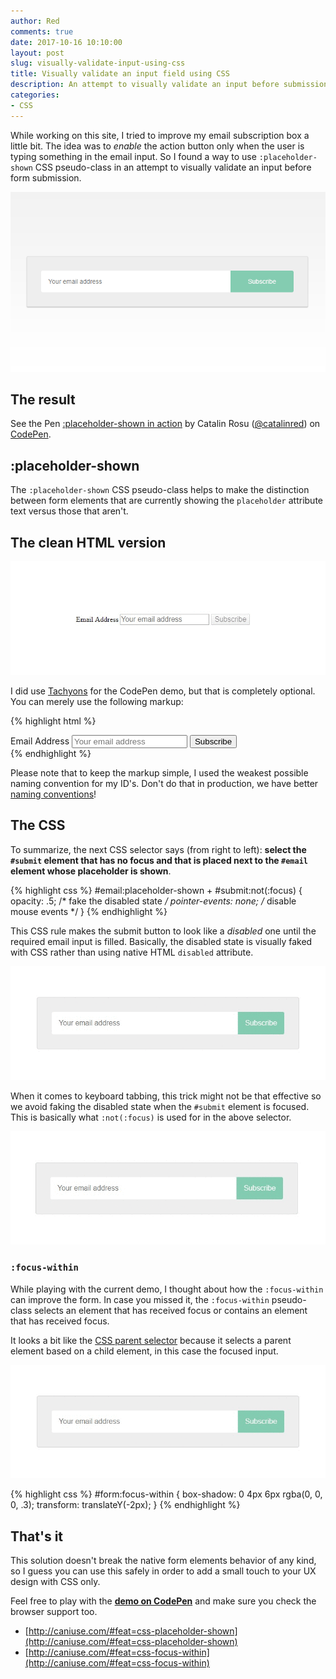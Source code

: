 ```yaml
---
author: Red
comments: true
date: 2017-10-16 10:10:00
layout: post
slug: visually-validate-input-using-css
title: Visually validate an input field using CSS
description: An attempt to visually validate an input before submission using nothing but few lines of CSS.
categories:
- CSS
---
```


While working on this site, I tried to improve my email subscription box a little bit. The idea was to *enable* the action button only when the user is typing something in the email input. So I found a way to use `:placeholder-shown` CSS pseudo-class in an attempt to visually validate an input before form submission.

![Simple form with an email input and a subscribe button](/dist/uploads/2017/09/placeholder-shown.png)

<!-- more -->

## The result

<p data-height="300" data-theme-id="dark" data-slug-hash="OxRzjP" data-default-tab="result" data-user="catalinred" data-embed-version="2" data-pen-title=":placeholder-shown in action" class="codepen" style="margin-bottom: 1rem">See the Pen <a href="https://codepen.io/catalinred/pen/OxRzjP/">:placeholder-shown in action</a> by Catalin Rosu (<a href="https://codepen.io/catalinred">@catalinred</a>) on <a href="https://codepen.io">CodePen</a>.</p>
<script async src="https://production-assets.codepen.io/assets/embed/ei.js"></script>

## :placeholder-shown

The `:placeholder-shown` CSS pseudo-class helps to make the distinction between form elements that are currently showing the `placeholder` attribute text versus those that aren't.

## The clean HTML version

![Clean HTML form](/dist/uploads/2017/09/clean-html.gif)

I did use [Tachyons](http://tachyons.io/) for the CodePen demo, but that is completely optional. You can merely use the following markup:

{% highlight html %}
  <form id="form">
    <label for="email">Email Address</label>
    <input placeholder="Your email address" type="email" id="email" required>
    <button type="submit" id="submit">Subscribe</button>
  </form>
{% endhighlight %}

Please note that to keep the markup simple, I used the weakest possible naming convention for my ID's. Don't do that in production, we have better [naming conventions](/css-utility-classes-naming-conventions/)!

## The CSS

To summarize, the next CSS selector says (from right to left): **select the `#submit` element that has no focus and that is placed next to the `#email` element whose placeholder is shown**.

{% highlight css %}
  #email:placeholder-shown + #submit:not(:focus) {
    opacity: .5; /* fake the disabled state */
    pointer-events: none; /* disable mouse events */
  }
{% endhighlight %}

This CSS rule makes the submit button to look like a *disabled* one until the required email input is filled. Basically, the disabled state is visually faked with CSS rather than using native HTML `disabled` attribute.

![Disabled submit button](/dist/uploads/2017/09/disabled-submit.gif)

When it comes to keyboard tabbing, this trick might not be that effective so we avoid faking the disabled state when the `#submit` element is focused. This is basically what `:not(:focus)` is used for in the above selector.

![Keyboard tabbing](/dist/uploads/2017/09/keyboard-tabs.gif)

### `:focus-within`
While playing with the current demo, I thought about how the `:focus-within` can improve the form. In case you missed it, the `:focus-within` pseudo-class selects an element that has received focus or contains an element that has received focus.

It looks a bit like the [CSS parent selector](https://drafts.csswg.org/selectors-4/#relational) because it selects a parent element based on a child element, in this case the focused input.

![Focus within the form](/dist/uploads/2017/09/focus-within.gif)

{% highlight css %}
  #form:focus-within {
    box-shadow: 0 4px 6px rgba(0, 0, 0, .3);
    transform: translateY(-2px);
  }
{% endhighlight %}

## That's it

This solution doesn't break the native form elements behavior of any kind, so I guess you can use this safely in order to add a small touch to your UX design with CSS only.

Feel free to play with the **[demo on CodePen](https://codepen.io/catalinred/pen/OxRzjP)** and make sure you check the browser support too.

- [http://caniuse.com/#feat=css-placeholder-shown](http://caniuse.com/#feat=css-placeholder-shown) 
- [http://caniuse.com/#feat=css-focus-within](http://caniuse.com/#feat=css-focus-within)
